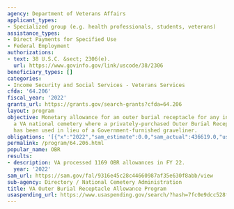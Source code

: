 ```yaml
---
agency: Department of Veterans Affairs
applicant_types:
- Specialized group (e.g. health professionals, students, veterans)
assistance_types:
- Direct Payments for Specified Use
- Federal Employment
authorizations:
- text: 38 U.S.C. &sect; 2306(e).
  url: https://www.govinfo.gov/link/uscode/38/2306
beneficiary_types: []
categories:
- Income Security and Social Services - Veterans Services
cfda: '64.206'
fiscal_year: '2022'
grants_url: https://grants.gov/search-grants?cfda=64.206
layout: program
objective: Monetary allowance for an outer burial receptacle for any interment in
  a VA national cemetery where a privately-purchased Outer Burial Receptacle (OBR)
  has been used in lieu of a Government-furnished graveliner.
obligations: '[{"x":"2022","sam_estimate":0.0,"sam_actual":436619.0,"usa_spending_actual":426286.0},{"x":"2023","sam_estimate":450000.0,"sam_actual":0.0,"usa_spending_actual":351320.0},{"x":"2024","sam_estimate":450000.0,"sam_actual":0.0,"usa_spending_actual":304986.0}]'
permalink: /program/64.206.html
popular_name: OBR
results:
- description: VA processed 1169 OBR allowances in FY 22.
  year: '2022'
sam_url: https://sam.gov/fal/9316e45c28c44660987af35e630f8abb/view
sub-agency: Directory / National Cemetery Administration
title: VA Outer Burial Receptacle Allowance Program
usaspending_url: https://www.usaspending.gov/search/?hash=7fc0e9dcc528f8fdac0e52c5f641777f
---
```

